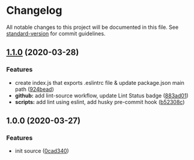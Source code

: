 # Changelog

All notable changes to this project will be documented in this file. See [standard-version](https://github.com/conventional-changelog/standard-version) for commit guidelines.

## [1.1.0](https://github.com/boringcodes/eslint-config/compare/v1.0.0...v1.1.0) (2020-03-28)


### Features

* create index.js that exports .eslintrc file & update package.json main path ([924bead](https://github.com/boringcodes/eslint-config/commit/924bead))
* **github:** add lint-source workflow, update Lint Status badge ([883ad01](https://github.com/boringcodes/eslint-config/commit/883ad01))
* **scripts:** add lint using eslint, add husky pre-commit hook ([b52308c](https://github.com/boringcodes/eslint-config/commit/b52308c))



## 1.0.0 (2020-03-27)


### Features

* init source ([0cad340](https://github.com/boringcodes/eslint-config/commit/0cad340))
